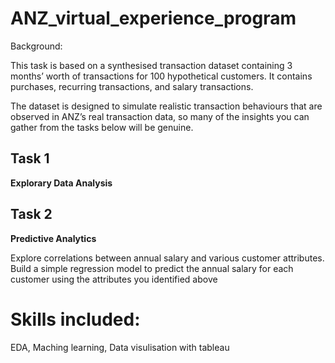 # ANZ_virtual_experience_program
Background: 

This task is based on a synthesised transaction dataset containing 3 months’ worth of transactions for 100 hypothetical customers. It contains purchases, recurring transactions, and salary transactions.

The dataset is designed to simulate realistic transaction behaviours that are observed in ANZ’s real transaction data, so many of the insights you can gather from the tasks below will be genuine.

## Task 1
__Explorary Data Analysis__

## Task 2
__Predictive Analytics__

Explore correlations between annual salary and various customer attributes. Build a simple regression model to predict the annual salary for each customer using the attributes you identified above

# Skills included:
EDA, Maching learning, Data visulisation with tableau
